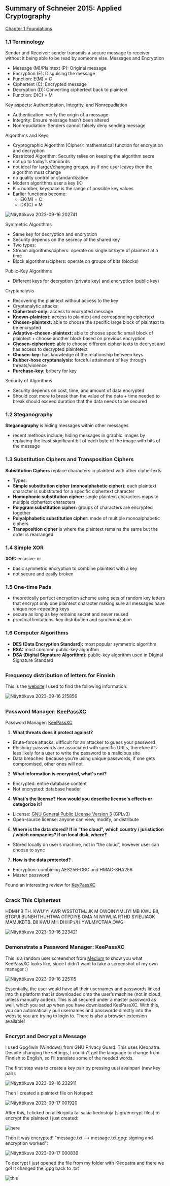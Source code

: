 ## Summary of Schneier 2015: Applied Cryptography

[Chapter 1 Foundations](https://learning.oreilly.com/library/view/applied-cryptography-protocols/9781119096726/08_chap01.html#chap01-sec006)



### 1.1	Terminology
Sender and Receiver: sender transmits a secure message to receiver without it being able to be read by someone else.
Messages and Encryption
-	Message (M)/Plaintext (P): Original message
-	Encryption (E): Disguising the message
  -	Function: E(M) = C 
-	Ciphertext (C): Encrypted message
-	Decryption (D): Converting ciphertext back to plaintext
  - Function: D(C) = M

Key aspects: Authentication, Integrity, and Nonrepudiation
-	Authentication: verify the origin of a message
-	Integrity: Ensure message hasn’t been altered
-	Nonrepudiation: Senders cannot falsely deny sending message 

Algorithms and Keys
-	Cryptographic Algorithm (Cipher): mathematical function for encryption and decryption
-	Restricted Algorithm: Security relies on keeping the algorithm secre
  -	not up to today’s standards
  -	not ideal for larger/changing groups, as if one user leaves then the algorithm must change
  -	no quality control or standardization
-	Modern algorithms user a key (K)
-	K = number, keyspace is the range of possible key values
- Earlier functions become:
  - EK(M) = C
  - DK(C) = M 

![Näyttökuva 2023-09-16 202741](https://github.com/marissakirjonen/informationSecurity/assets/142782994/b411cc62-6571-412f-8286-1f82519ffd06)


Symmetric Algorithms
-	Same key for decryption and encryption
-	Security depends on the secrecy of the shared key
-	Two types:
  -	Stream algorithms/ciphers: operate on single bit/byte of plaintext at a time
  -	Block algorithms/ciphers: operate on groups of bits (blocks)

Public-Key Algorithms
-	Different keys for decryption (private key) and encryption (public key)

Cryptanalysis
-	Recovering the plaintext without access to the key 
-	Cryptanalytic attacks: 
  - **Ciphertext-only:** access to encrypted message
  - **Known-plaintext:** access to plaintext and corresponding ciphertext
  - **Chosen-plaintext:** able to choose the specific large block of plaintext to be encrypted
  - **Adaptive-chosen-plaintext:** able to choose specific small block of plaintext + choose another block based on previous encryption
  - **Chosen-ciphertext:** able to choose different cipher-texts to decrypt and has access to decrypted plaintetext
  - **Chosen-key:** has knowledge of the relationship between keys
  - **Rubber-hose cryptanalysis:** forceful attainment of key through threats/violence
  - **Purchase-key:** bribery for key

Security of Algorithms
-	Security depends on cost, time, and amount of data encrypted
  -	Should cost more to break than the value of the data + time needed to break should exceed duration that the data needs to be secured 


### 1.2	Steganography 

**Steganography** is hiding messages within other messages
  -	recent methods include; hiding messages in graphic images by replacing the least significant bit of each byte of the image with bits of the message 


### 1.3	Substitution Ciphers and Transposition Ciphers 

**Substitution Ciphers** replace characters in plaintext with other ciphertexts
-	Types: 
  - **Simple substitution cipher (monoalphabetic cipher):** each plaintext character is substituted for a specific ciphertext character
  - **Homophonic substitution cipher:** single plaintext characters maps to multiple ciphertext characters
  - **Polygram substitution cipher:** groups of characters are encrypted together
  - **Polyalphabetic substitution cipher:** made of multiple monoalphabetic ciphers
  - **Transposition cipher** is where the plaintext remains the same but the order is rearranged 

### 1.4	Simple XOR

**XOR:** eclusive-or
-	basic symmetric encryption to combine plaintext with a key
-	not secure and easily broken

### 1.5	One-time Pads

-	theoretically perfect encryption scheme using sets of random key letters that encrypt only one plaintext character making sure all messages have unique non-repeating keys
-	secure as long as key remains secret and never reused
-	practical limitations: key distribution and synchronization

### 1.6	Computer Algorithms
-	**DES (Data Encryption Standard):** most popular symmetric algorithm 
-	**RSA:** most common public-key algorithm 
-	**DSA (Digital Signature Algorithm):** public-key algorithm used in DIginal Signature Standard
  
##
### Frequency distribution of letters for Finnish

This is the [website](https://www.sttmedia.com/characterfrequency-finnish) I used to find the following information:

![Näyttökuva 2023-09-16 215856](https://github.com/marissakirjonen/informationSecurity/assets/142782994/51802a81-cb4b-4b1e-a0b3-0b3ce277724a)


##
### Password Manager: [KeePassXC](https://keepassxc.org/)


Password Manager: [KeePassXC](https://keepassxc.org/)
1.	**What threats does it protect against?**
- Brute-force attacks: difficult for an attacker to guess your password
- Phishing: passwords are associated with specific URLs, therefore it’s less likely for a user to write the password to a malicious site
- Data breaches: because you’re using unique passwords, if one gets compromised, other ones will not

2.	**What information is encrypted, what's not?**
- Encrypted: entire database content
- Not encrypted: database header

4.	**What's the license? How would you describe license's effects or categorize it?**
- License: [GNU General Public License Version 3]( https://www.gnu.org/licenses/gpl-3.0.en.html) (GPLv3)
- Open-source license: anyone can view, modify, or distribute

6.	**Where is the data stored? If in "the cloud", which country / juristiction / which companies? If on local disk, where?**
- Stored locally on user’s machine, not in “the cloud”, however user can choose to sync

7.	**How is the data protected?**
- Encryption: combining AES256-CBC and HMAC-SHA256 
- Master password

Found an interesting review for [KeyPassXC]( https://keepassxc.org/assets/pdf/KeePassXC-Review-V1-Molotnikov.pdf)

##

### Crack This Ciphertext

HDMH'B TH. KWU'YI AWR WSSTOTMJJK M OWQINYIMLIY! MB KWU BII, BTGPJI BUNBHTHUHTWA OTPDIYB OMA NI NYWLIA RTHD SYIEUIAOK MAMJKBTB. BII KWU MH DHHP://HIYWLMYCTAIA.OWG

![Näyttökuva 2023-09-16 223421](https://github.com/marissakirjonen/informationSecurity/assets/142782994/6a66b7b0-708c-4962-92f0-d56b0e9b0d61)


##

### Demonstrate a Password Manager: KeePassXC

This is a random user screenshot from [Medium]( https://gagarine.medium.com/open-source-password-manager-a-viable-alternative-to-lastpass-and-dashlane-435ad92ff716) to show you what KeePassXC looks like, since I didn’t want to take a screenshot of my own manager :)

![Näyttökuva 2023-09-16 225115](https://github.com/marissakirjonen/informationSecurity/assets/142782994/826d2ffc-5414-4385-b7f3-994367decbf4)


Essentially, the user would have all their usernames and passwords linked into this platform that is downloaded onto the user’s machine (not in cloud, unless manually added). This is all secured under a master password as well, which you set up when you have downloaded KeePassXC. With this, you can automatically pull usernames and passwords directly into the website you are trying to login to. There is also a browser extension available!


##

### Encrypt and Decrypt a Message

I used Gpg4win (Windows) from GNU Privacy Guard. This uses Kleopatra. Despite changing the settings, I couldn't get the language to change from Finnish to English, so I'll translate some of the needed words. 

The first step was to create a key pair by pressing uusi avainpari (new key pair):

![Näyttökuva 2023-09-16 232911](https://github.com/marissakirjonen/informationSecurity/assets/142782994/09bdc9e1-87a4-43d8-80d6-ec4dfd97d54b)

Then I created a plaintext file on Notepad:

![Näyttökuva 2023-09-17 001920](https://github.com/marissakirjonen/informationSecurity/assets/142782994/fcd9ab7f-502a-4cd5-b7da-4c8374f194f0)

After this, I clicked on allekirjoita tai salaa tiedostoja (sign/encrypt files) to encrypt the plaintext I just created:

![here](https://github.com/marissakirjonen/informationSecurity/assets/142782994/6b5aecab-4fb7-4ff9-9e38-5c1e02b2e2e2)

Then it was encrypted! "message.txt --> message.txt.gpg: signing and encryption worked":

![Näyttökuva 2023-09-17 000839](https://github.com/marissakirjonen/informationSecurity/assets/142782994/6f214932-5d18-4613-ab00-7073e9184e78)

To decrypt I just opened the file from my folder with Kleopatra and there we go! It changed the .gpg back to .txt

![this](https://github.com/marissakirjonen/informationSecurity/assets/142782994/d10d87b0-b78e-48a7-9f51-3eb594c07faa)







